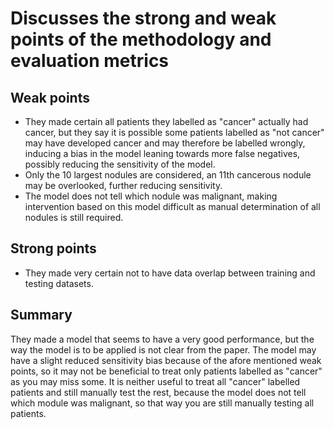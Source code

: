 # Discusses the strong and weak points of the methodology and evaluation metrics

## Weak points 
- They made certain all patients they labelled as "cancer" actually had cancer, but they say it is possible some patients labelled as "not cancer" may have developed cancer and may therefore be labelled wrongly, inducing a bias in the model leaning towards more false negatives, possibly reducing the sensitivity of the model.
- Only the 10 largest nodules are considered, an 11th cancerous nodule may be overlooked, further reducing sensitivity.
- The model does not tell which nodule was malignant, making intervention based on this model difficult as manual determination of all nodules is still required.

## Strong points 
- They made very certain not to have data overlap between training and testing datasets.


## Summary
They made a model that seems to have a very good performance, but the way the model is to be applied is not clear from the paper. The model may have a slight reduced sensitivity bias because of the afore mentioned weak points, so it may not be beneficial to treat only patients labelled as "cancer" as you may miss some. It is neither useful to treat all "cancer" labelled patients and still manually test the rest, because the model does not tell which module was malignant, so that way you are still manually testing all patients. 
